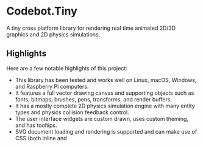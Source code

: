 # Codebot.Tiny

A tiny cross platform library for rendering real time animated 2D/3D graphics and 2D physics simulations.

## Highlights

Here are a few notable highlights of this project:

* This library has been tested and works well on Linux, macOS, Windows, and Raspberry Pi computers.
* It features a full vector drawing canvas and supporting objects such as fonts, bitmaps, brushes, pens, transforms, and render buffers.
* It has a mostly complete 2D physics simulation engine with many entity types and physics collision feedback control.
* The user interface widgets are custom drawn, uses custom theming, and has tooltips.
* SVG document loading and rendering is supported and can make use of CSS (both inline and <style> elements) for most SVG attributes.
* Input supports mouse, keyboard, and gamepads if present.
* Rendering and physics calculations are processed on their own threads.
* Two prebuilt Linux demos are included, with each demo having several sub-demos.

## Demos

Two demos are included in this project, along with binaries of those demos for Linux. I have built and tested them on all platforms, but only the Linux binaries are included in this repository. They are located in the bin folder.

Below is a brief description of the two demos.

### Main Demo (1.1MB)


The main demo aptly named ‘demo’ features 9 different scenes, each one highlighting a different aspect of the Tiny library. The demo makes use of the custom widget system to allow the user to alter different aspects of each scene.

Keyboard keys 1-9 switch between scenes. Alternately the toolbar atop the main window can be used to switch scenes. The toolbar also features a performance graph, vertical sync toggle, and fullscreen toggle. Below are some screen images from the main demo.

![demo 8](https://cache.getlazarus.org/images/demo8.jpg)

![demo 9](https://cache.getlazarus.org/images/demo9.jpg)

![demo 1](https://cache.getlazarus.org/images/demo61.jpg)

### Playground Demo (906KB)

The playground demo features SVG and physics simulation. Upon launch of the playground you’ll be asked to select a scene.

The draw physics scene simulates a cartoon environment where you may draw open or closed shapes with the mouse. When the mouse is lifted, the drawn shape becomes live interacting with other shapes in the scene. You may use a tool option to allow the mouse to pick up and move any shapes you have placed in the scene. Also included is an easer to remove parts of your drawing.

The SVG icons and SVG image scenes load various SVG documents from disk and provides you with the ability to zoom, rotate, pan, and turn on or off certain SVG features. An animate feature to zoom or rotate the vector drawing is included. Please note, every SVG element / line / fill is redrawn each frame. The point is the SVG data is redrawn in real time, and these demos show that SVG can be suitably used in 2D real time animation if rendered through hardware.

The blueprint demo loads an SVG document and whatever is inside the document as a 2D machine simulation. Mortars, springs, hinges, material properties (bounciness, density, and more) are all supported. While the machine is simple, maybe some of you can edit the SVG document to make more interesting machines.

![playground 1](https://cache.getlazarus.org/images/playground1.jpg)
![playground 2](https://cache.getlazarus.org/images/playground2.jpg)

## Requirements

Tiny uses SDL for cross platform OpenGL context creation and window management. If your target platform is Linux you'll need the libsdl-dev package installed to compile, or just libsdl2 to run. On Windows simply have SDL2.dll in the same directory as your programs.

## Note

Please note, I have been busy working on a more extensive toolkit for this library, including many UI controls, a JSON based UI builder, a new SVG based theming system. better SVG gradient support, integration of my 3D graphic and shader tools, MP3 and OGG audio support, and more. However, as I am working on this project all by myself it is taking me longer than expected to complete all these tasks. Rather than waiting until I have everything done (I keep adding in new features), I have decided to publish this project from a snapshot I took this past February with a few minor additions from my current build.

In light of the previous paragraph, if anyone wishes to use the library as is in this release, please feel free. Additionally, if anyone would like to volunteer to help out, let me know at admin@getlazarus.org and we can form a discord channel or private message board on my forums.



